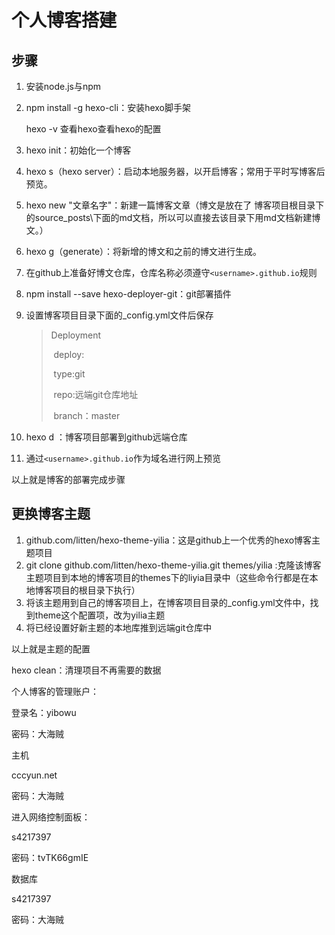 # 个人博客搭建

## 步骤

1. 安装node.js与npm

2. npm install -g hexo-cli：安装hexo脚手架

   hexo -v 查看hexo查看hexo的配置

3. hexo init：初始化一个博客

4. hexo s（hexo server）：启动本地服务器，以开启博客；常用于平时写博客后预览。

5. hexo new  "文章名字"：新建一篇博客文章（博文是放在了 博客项目根目录下的source\_posts\下面的md文档，所以可以直接去该目录下用md文档新建博文。）

6. hexo g（generate）：将新增的博文和之前的博文进行生成。

7. 在github上准备好博文仓库，仓库名称必须遵守`<username>.github.io`规则

8. npm install --save hexo-deployer-git：git部署插件

9. 设置博客项目目录下面的_config.yml文件后保存

   > Deployment
   >
   > ​	deploy:
   >
   > ​	type:git
   >
   > ​	repo:远端git仓库地址
   >
   > ​	branch：master

10. hexo d ：博客项目部署到github远端仓库

11. 通过`<username>.github.io`作为域名进行网上预览

以上就是博客的部署完成步骤

## 更换博客主题

1. github.com/litten/hexo-theme-yilia：这是github上一个优秀的hexo博客主题项目
2. git clone github.com/litten/hexo-theme-yilia.git  themes/yilia :克隆该博客主题项目到本地的博客项目的themes下的liyia目录中（这些命令行都是在本地博客项目的根目录下执行）
3. 将该主题用到自己的博客项目上，在博客项目目录的_config.yml文件中，找到theme这个配置项，改为yilia主题
4. 将已经设置好新主题的本地库推到远端git仓库中

以上就是主题的配置



hexo clean：清理项目不再需要的数据









个人博客的管理账户：

登录名：yibowu

密码：大海贼





主机

cccyun.net

密码：大海贼



进入网络控制面板：

s4217397 

密码：tvTK66gmIE





数据库

s4217397 

密码：大海贼
